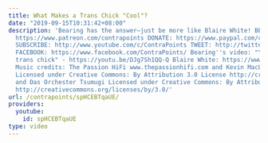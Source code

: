 ```yaml
---
title: What Makes a Trans Chick "Cool"?
date: "2019-09-15T10:31:42+08:00"
description: 'Bearing has the answer—just be more like Blaire White! BECOME MY PATRON:
  https://www.patreon.com/contrapoints DONATE: https://www.paypal.com/cgi-bin/webscr?cmd=_donations&business=QAXL4AUZAQY7C&lc=US&item_name=ContraPoints&currency_code=USD&bn=PP%2dDonationsBF%3abtn_donateCC_LG%2egif%3aNonHosted
  SUBSCRIBE: http://www.youtube.com/c/ContraPoints TWEET: http://twitter.com/ContraPoints
  FACEBOOK: https://www.facebook.com/ContraPoints/ Bearing''s video: "YouTube''s coolest
  trans chick" - https://youtu.be/DJg7Sh1QQ-Q Blaire White: https://www.youtube.com/c/blairewhitex
  Music credits: The Passion HiFi www.thepassionhifi.com and Kevin MacLeod (incompetech.com)
  Licensed under Creative Commons: By Attribution 3.0 License http://creativecommons.org/licenses/by/3.0/
  and Das Orchester Tsumugi Licensed under Creative Commons: By Attribution 3.0 License
  http://creativecommons.org/licenses/by/3.0/'
url: /contrapoints/spHCEBTqaUE/
providers:
  youtube:
    id: spHCEBTqaUE
type: video
---
```

